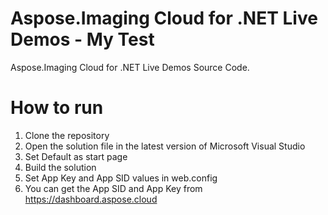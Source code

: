 # Aspose.Imaging Cloud for .NET Live Demos - My Test

Aspose.Imaging Cloud for .NET Live Demos Source Code.
 
# How to run
 
 1. Clone the repository
 2. Open the solution file in the latest version of Microsoft Visual Studio
 3. Set Default as start page
 4. Build the solution
 5. Set App Key and App SID values in web.config
 6. You can get the App SID and App Key from https://dashboard.aspose.cloud
